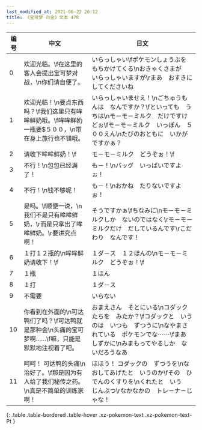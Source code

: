 ```yaml
---
last_modified_at: 2021-06-22 20:12
title: 《宝可梦 白金》文本 478
---
```

| 编号 | 中文 | 日文 |
| ---- | ---- | ---- |
| 0 | 欢迎光临。\f在这里的客人会提出宝可梦对战，\n你们请自便了。 | いらっしゃい\fポケモンしょうぶを　もちかけてくる\nおきゃくさまが　いらっしゃいますが\rまあ　おすきに　してくださいね |
| 1 | 欢迎光临！\n要点东西吗？\f我们这里只有哞哞鲜奶哦。\f哞哞鲜奶一瓶要$５００，\n带在身上旅行也不错哦。 | いらっしゃいませえ！\nごちゅうもんは　なんですか？\fといっても　うちは\nモ－モ－ミルク　だけですけどぉ\fモ－モ－ミルク　いっぽん　５００えん\nたびのおともに　いかが　ですかぁ？ |
| 2 | 请收下哞哞鲜奶！\f | モ－モ－ミルク　どうぞぉ！\f |
| 3 | 不行！\n包包已经满了！ | も－！\nバッグ　いっぱいですよぉ！ |
| 4 | 不行！\n钱不够呢！ | も－！\nおかね　たりないですよぉ！ |
| 5 | 是吗。\f顺便一说，\n我们不是只有哞哞鲜奶，\r而是只拿出了哞哞鲜奶。\r要讲究点啊！ | そうですかぁ\fちなみに\nモ－モ－ミルクしか　ないのではなく\rモ－モ－ミルクだけ　だしているんです\rこだわり　なんです！ |
| 6 | １打１２瓶的\n哞哞鲜奶请收下！\f | １ダ－ス　１２ほんの\nモ－モ－ミルク　どうぞぉ！\f |
| 7 | １瓶 | １ほん |
| 8 | １打 | １ダ－ス |
| 9 | 不需要 | いらない |
| 10 | 你看到在外面的\n可达鸭们了吗？\f可达鸭就是那种会\n头痛的宝可梦啊……\f嘛，只能是默默地注视着了吧。 | おまえさん　そとにいる\nコダックたちを　みたか？\fコダックと　いうのは　いつも　ずつうに\nなやまされている　ポケモンでな⋯⋯\fまあ　しずかに\nみまもってやるしか　ないだろうなあ |
| 11 | 呵呵！ 可达鸭的头痛\n治好了。\f那是因为有人给了我们秘传之药。\n真是不简单的训练家啊！ | ほほう！ コダックの　ずつうを\nなおしてあげたと　いうのか\fその　ひでんのくすりを\nくれたと　いう　じんぶつ\rなかなかの　トレ－ナ－じゃな！ |
{: .table .table-bordered .table-hover .xz-pokemon-text .xz-pokemon-text-Pt }